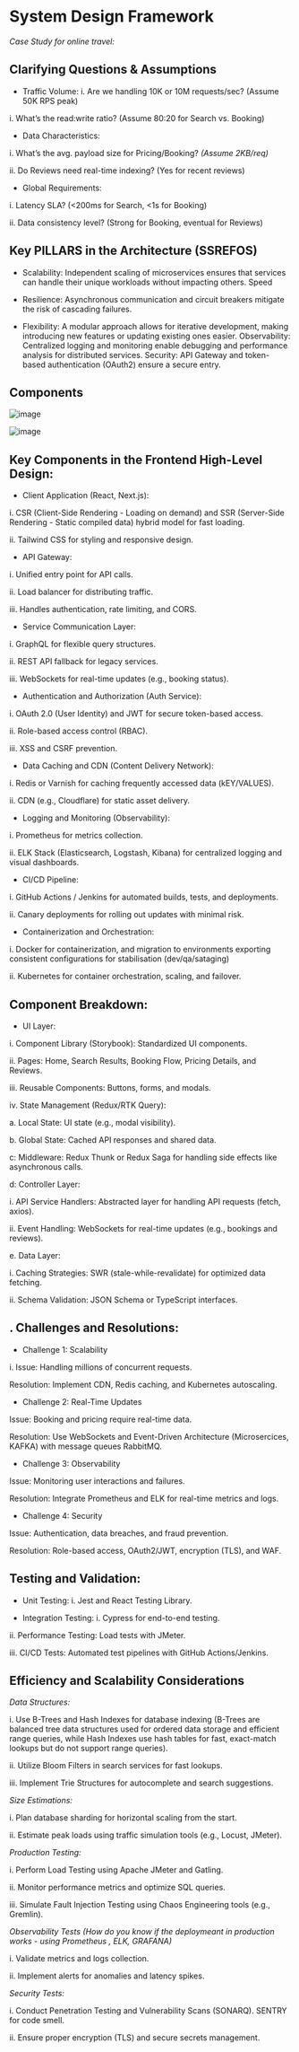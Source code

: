 # System Design Framework

_Case Study for online travel:_

## Clarifying Questions & Assumptions

- Traffic Volume:
i. Are we handling 10K or 10M requests/sec? (Assume 50K RPS peak)

i. What’s the read:write ratio? (Assume 80:20 for Search vs. Booking)

- Data Characteristics:

i. What’s the avg. payload size for Pricing/Booking? *(Assume 2KB/req)*

ii. Do Reviews need real-time indexing? (Yes for recent reviews)

- Global Requirements:

i. Latency SLA? (<200ms for Search, <1s for Booking)

ii. Data consistency level? (Strong for Booking, eventual for Reviews)

## Key PILLARS in the Architecture (SSREFOS)

- Scalability:
Independent scaling of microservices ensures that services can handle their unique workloads without impacting others.
Speed

- Resilience:
Asynchronous communication and circuit breakers mitigate the risk of cascading failures.

- Flexibility:
A modular approach allows for iterative development, making introducing new features or updating existing ones easier.
Observability: Centralized logging and monitoring enable debugging and performance analysis for distributed services.
Security: API Gateway and token-based authentication (OAuth2) ensure a secure entry.

## Components

![image](https://github.com/user-attachments/assets/3180a599-56bf-4b10-9b81-fa43c0384f0a)


![image](https://github.com/user-attachments/assets/eacba6c4-34f3-4743-ab27-2629509d7304)

## Key Components in the Frontend High-Level Design:

- Client Application (React, Next.js):

i. CSR (Client-Side Rendering - Loading on demand) and SSR (Server-Side Rendering - Static compiled  data) hybrid model for fast loading. 

ii. Tailwind CSS for styling and responsive design. 

- API Gateway:

i. Unified entry point for API calls. 

ii. Load balancer for distributing traffic. 

iii. Handles authentication, rate limiting, and CORS. 

- Service Communication Layer:

i. GraphQL for flexible query structures. 

ii. REST API fallback for legacy services. 

iii. WebSockets for real-time updates (e.g., booking status). 

- Authentication and Authorization (Auth Service):

i. OAuth 2.0 (User Identity) and JWT for secure token-based access. 

ii. Role-based access control (RBAC). 

iii. XSS and CSRF prevention.

- Data Caching and CDN (Content Delivery Network):

i. Redis or Varnish for caching frequently accessed data (kEY/VALUES). 

ii. CDN (e.g., Cloudflare) for static asset delivery. 

- Logging and Monitoring (Observability):

i. Prometheus for metrics collection. 

ii. ELK Stack (Elasticsearch, Logstash, Kibana) for centralized logging and visual dashboards. 

- CI/CD Pipeline:

i. GitHub Actions / Jenkins for automated builds, tests, and deployments. 

ii. Canary deployments for rolling out updates with minimal risk. 

- Containerization and Orchestration:

i. Docker for containerization, and migration to environments exporting consistent configurations for stabilisation (dev/qa/sataging) 

ii. Kubernetes for container orchestration, scaling, and failover. 

## Component Breakdown:

- UI Layer:

i. Component Library (Storybook): Standardized UI components. 

ii. Pages:
Home, Search Results, Booking Flow, Pricing Details, and Reviews. 

iii. Reusable Components:
Buttons, forms, and modals. 

iv. State Management (Redux/RTK Query):

a. Local State: UI state (e.g., modal visibility). 

b. Global State: Cached API responses and shared data. 

c: Middleware: Redux Thunk or Redux Saga for handling side effects like asynchronous calls. 

d: Controller Layer: 

i. API Service Handlers: Abstracted layer for handling API requests (fetch, axios). 

ii. Event Handling: WebSockets for real-time updates (e.g., bookings and reviews).

e. Data Layer:

i. Caching Strategies: SWR (stale-while-revalidate) for optimized data fetching. 

ii. Schema Validation: JSON Schema or TypeScript interfaces. 

## . Challenges and Resolutions:
- Challenge 1: Scalability

i. 
Issue: Handling millions of concurrent requests. 

Resolution: Implement CDN, Redis caching, and Kubernetes autoscaling. 

- Challenge 2: Real-Time Updates

Issue: Booking and pricing require real-time data. 

Resolution: Use WebSockets and Event-Driven Architecture (Microsercices, KAFKA) with message queues RabbitMQ. 

- Challenge 3: Observability

Issue: Monitoring user interactions and failures. 

Resolution: Integrate Prometheus and ELK for real-time metrics and logs. 

- Challenge 4: Security

Issue: Authentication, data breaches, and fraud prevention. 

Resolution: Role-based access, OAuth2/JWT, encryption (TLS), and WAF. 

## Testing and Validation:

- Unit Testing:
i. Jest and React Testing Library. 

- Integration Testing:
i. Cypress for end-to-end testing. 

ii. Performance Testing: Load tests with JMeter. 

iii. CI/CD Tests: Automated test pipelines with GitHub Actions/Jenkins.


## Efficiency and Scalability Considerations

_Data Structures:_

i. Use B-Trees and Hash Indexes for database indexing (B-Trees are balanced tree data structures used for ordered data storage and efficient range queries, while Hash Indexes use hash tables for fast, exact-match lookups but do not support range queries). 

ii. Utilize Bloom Filters in search services for fast lookups. 

iii. Implement Trie Structures for autocomplete and search suggestions. 

_Size Estimations:_

i. Plan database sharding for horizontal scaling from the start.

ii. Estimate peak loads using traffic simulation tools (e.g., Locust, JMeter). 

_Production Testing:_

i. Perform Load Testing using Apache JMeter and Gatling.

ii. Monitor performance metrics and optimize SQL queries. 

iii. Simulate Fault Injection Testing using Chaos Engineering tools (e.g., Gremlin). 

_Observability Tests (How do you know if the deploymeant in production works - using Prometheus , ELK, GRAFANA)_

i. Validate metrics and logs collection.

ii. Implement alerts for anomalies and latency spikes. 

_Security Tests:_

i. Conduct Penetration Testing and Vulnerability Scans (SONARQ). SENTRY for code smell.

ii. Ensure proper encryption (TLS) and secure secrets management.

